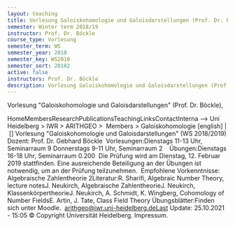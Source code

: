 ```yaml
---
layout: teaching
title: Vorlesung Galoiskohomologie und Galoisdarstellungen (Prof. Dr. Böckle),
semester: Winter term 2018/19
instructor: Prof. Dr. Böckle
course_type: Vorlesung
semester_term: WS
semester_year: 2018
semester_key: WS2018
semester_sort: 20182
active: false
instructors: Prof. Dr. Böckle
description: Vorlesung Galoiskohomologie und Galoisdarstellungen (Prof. Dr. Böckle),
---
```


Vorlesung "Galoiskohomologie und Galoisdarstellungen" (Prof. Dr. Böckle),

HomeMembersResearchPublicationsTeachingLinksContactInterna --> Uni Heidelberg > IWR > ARITHGEO > &nbsp;Members >&nbsp;Galoiskohomologie [english]&nbsp;|&nbsp;[] Vorlesung &quot;Galoiskohomologie und Galoisdarstellungen&quot; (WS 2018/2019) Dozent: Prof. Dr. Gebhard Böckle &nbsp;Vorlesungen:Dienstags 11-13 Uhr, Seminarraum 9 Donnerstags 9-11 Uhr, Seminarraum 2 &nbsp;&nbsp; Übungen:Dienstags 16-18 Uhr, Seminarraum 0.200 &nbsp;Die Prüfung wird am Dienstag, 12. Februar 2019 stattfinden. Eine ausreichende Beteiligung an der Übungen ist notwendig, um an der Prüfung teilzunehmen. &nbsp;Empfohlene Vorkenntnisse: Algebraische Zahlentheorie 2Literatur:R. Sharifi, Algebraic Number Theory, lecture notesJ. Neukirch, Algebraische ZahlentheorieJ. Neukirch, KlassenkörpertheorieJ. Neukirch, A. Schmidt, K. Wingberg, Cohomology of Number FieldsE. Artin, J. Tate, Class Field Theory&nbsp;Übungsblätter:Finden sich unter Moodle. &nbsp;arithgeo@iwr.uni-heidelberg.deLast Update:&nbsp;25.10.2021 - 15:05 &copy; Copyright Universit&auml;t Heidelberg.&nbsp;Impressum.


